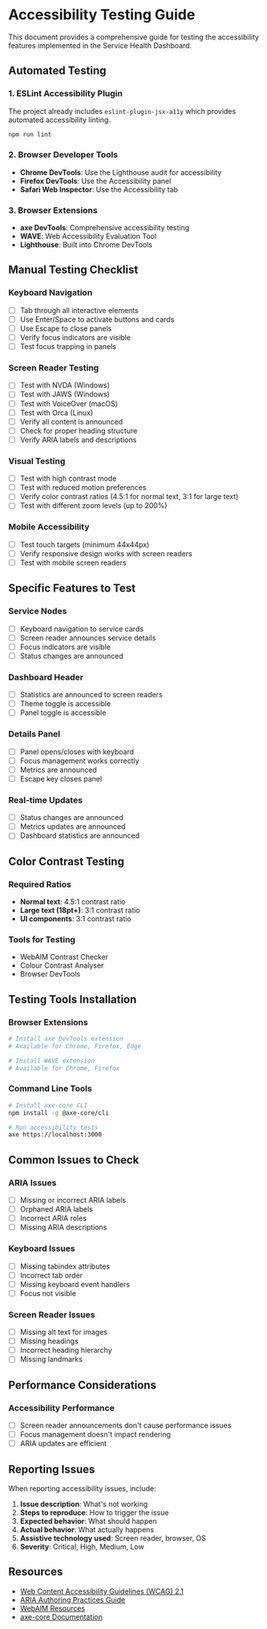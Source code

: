 # Accessibility Testing Guide

This document provides a comprehensive guide for testing the accessibility features implemented in the Service Health Dashboard.

## Automated Testing

### 1. ESLint Accessibility Plugin

The project already includes `eslint-plugin-jsx-a11y` which provides automated accessibility linting.

```bash
npm run lint
```

### 2. Browser Developer Tools

- **Chrome DevTools**: Use the Lighthouse audit for accessibility
- **Firefox DevTools**: Use the Accessibility panel
- **Safari Web Inspector**: Use the Accessibility tab

### 3. Browser Extensions

- **axe DevTools**: Comprehensive accessibility testing
- **WAVE**: Web Accessibility Evaluation Tool
- **Lighthouse**: Built into Chrome DevTools

## Manual Testing Checklist

### Keyboard Navigation

- [ ] Tab through all interactive elements
- [ ] Use Enter/Space to activate buttons and cards
- [ ] Use Escape to close panels
- [ ] Verify focus indicators are visible
- [ ] Test focus trapping in panels

### Screen Reader Testing

- [ ] Test with NVDA (Windows)
- [ ] Test with JAWS (Windows)
- [ ] Test with VoiceOver (macOS)
- [ ] Test with Orca (Linux)
- [ ] Verify all content is announced
- [ ] Check for proper heading structure
- [ ] Verify ARIA labels and descriptions

### Visual Testing

- [ ] Test with high contrast mode
- [ ] Test with reduced motion preferences
- [ ] Verify color contrast ratios (4.5:1 for normal text, 3:1 for large text)
- [ ] Test with different zoom levels (up to 200%)

### Mobile Accessibility

- [ ] Test touch targets (minimum 44x44px)
- [ ] Verify responsive design works with screen readers
- [ ] Test with mobile screen readers

## Specific Features to Test

### Service Nodes

- [ ] Keyboard navigation to service cards
- [ ] Screen reader announces service details
- [ ] Focus indicators are visible
- [ ] Status changes are announced

### Dashboard Header

- [ ] Statistics are announced to screen readers
- [ ] Theme toggle is accessible
- [ ] Panel toggle is accessible

### Details Panel

- [ ] Panel opens/closes with keyboard
- [ ] Focus management works correctly
- [ ] Metrics are announced
- [ ] Escape key closes panel

### Real-time Updates

- [ ] Status changes are announced
- [ ] Metrics updates are announced
- [ ] Dashboard statistics are announced

## Color Contrast Testing

### Required Ratios

- **Normal text**: 4.5:1 contrast ratio
- **Large text (18pt+)**: 3:1 contrast ratio
- **UI components**: 3:1 contrast ratio

### Tools for Testing

- WebAIM Contrast Checker
- Colour Contrast Analyser
- Browser DevTools

## Testing Tools Installation

### Browser Extensions

```bash
# Install axe DevTools extension
# Available for Chrome, Firefox, Edge

# Install WAVE extension
# Available for Chrome, Firefox
```

### Command Line Tools

```bash
# Install axe-core CLI
npm install -g @axe-core/cli

# Run accessibility tests
axe https://localhost:3000
```

## Common Issues to Check

### ARIA Issues

- [ ] Missing or incorrect ARIA labels
- [ ] Orphaned ARIA labels
- [ ] Incorrect ARIA roles
- [ ] Missing ARIA descriptions

### Keyboard Issues

- [ ] Missing tabindex attributes
- [ ] Incorrect tab order
- [ ] Missing keyboard event handlers
- [ ] Focus not visible

### Screen Reader Issues

- [ ] Missing alt text for images
- [ ] Missing headings
- [ ] Incorrect heading hierarchy
- [ ] Missing landmarks

## Performance Considerations

### Accessibility Performance

- [ ] Screen reader announcements don't cause performance issues
- [ ] Focus management doesn't impact rendering
- [ ] ARIA updates are efficient

## Reporting Issues

When reporting accessibility issues, include:

1. **Issue description**: What's not working
2. **Steps to reproduce**: How to trigger the issue
3. **Expected behavior**: What should happen
4. **Actual behavior**: What actually happens
5. **Assistive technology used**: Screen reader, browser, OS
6. **Severity**: Critical, High, Medium, Low

## Resources

- [Web Content Accessibility Guidelines (WCAG) 2.1](https://www.w3.org/WAI/WCAG21/quickref/)
- [ARIA Authoring Practices Guide](https://www.w3.org/WAI/ARIA/apg/)
- [WebAIM Resources](https://webaim.org/)
- [axe-core Documentation](https://github.com/dequelabs/axe-core)

